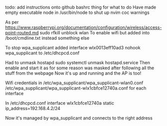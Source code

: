 todo: add instructions onto github bashrc thing for what to do
Have made empty executable node in /usr/bin/node to shut up nvim coc warnings

As per https://www.raspberrypi.org/documentation/configuration/wireless/access-point-routed.md
sudo rfkill unblock wlan
To enable wifi but added into /boot/cmdline.txt instead something else

To stop wpa_supplicant added 
interface wlx0013eff10ad3
	nohook wpa_supplicant
to /etc/dhcpcd.conf

Had to unmask hostapd
sudo systemctl unmask hostapd.service
Then enable and start it as for some reason was masked after following all the stuff from the webpage
Now it's up and running and the AP is too!

Wifi credentials in /etc/wpa_supplicant/wpa_supplicant-wlan0.conf  /etc/wpa_supplicant/wpa_supplicant-wlx1cbfce12740a.conf for each interface

In /etc/dhcpcd.conf
interface wlx1cbfce12740a
    static ip_address=192.168.4.2/24

Now it's managed by wpa_supplicant and connects to the right address

